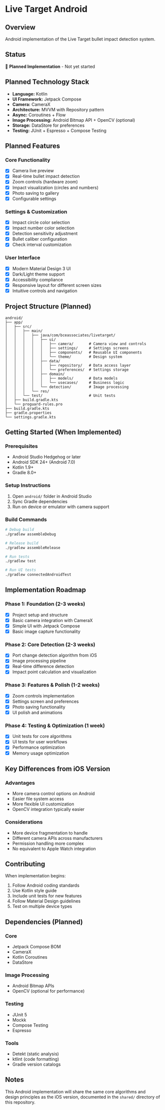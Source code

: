 # Live Target Android

## Overview
Android implementation of the Live Target bullet impact detection system.

## Status
🚧 **Planned Implementation** - Not yet started

## Planned Technology Stack
- **Language:** Kotlin
- **UI Framework:** Jetpack Compose  
- **Camera:** CameraX
- **Architecture:** MVVM with Repository pattern
- **Async:** Coroutines + Flow
- **Image Processing:** Android Bitmap API + OpenCV (optional)
- **Storage:** DataStore for preferences
- **Testing:** JUnit + Espresso + Compose Testing

## Planned Features

### Core Functionality
- [x] Camera live preview
- [x] Real-time bullet impact detection  
- [x] Zoom controls (hardware zoom)
- [x] Impact visualization (circles and numbers)
- [x] Photo saving to gallery
- [x] Configurable settings

### Settings & Customization
- [x] Impact circle color selection
- [x] Impact number color selection
- [x] Detection sensitivity adjustment
- [x] Bullet caliber configuration
- [x] Check interval customization

### User Interface
- [x] Modern Material Design 3 UI
- [x] Dark/Light theme support
- [x] Accessibility compliance
- [x] Responsive layout for different screen sizes
- [x] Intuitive controls and navigation

## Project Structure (Planned)

```
android/
├── app/
│   ├── src/
│   │   ├── main/
│   │   │   ├── java/com/bceassociates/livetarget/
│   │   │   │   ├── ui/
│   │   │   │   │   ├── camera/       # Camera view and controls
│   │   │   │   │   ├── settings/     # Settings screens
│   │   │   │   │   ├── components/   # Reusable UI components
│   │   │   │   │   └── theme/        # Design system
│   │   │   │   ├── data/
│   │   │   │   │   ├── repository/   # Data access layer
│   │   │   │   │   └── preferences/  # Settings storage
│   │   │   │   ├── domain/
│   │   │   │   │   ├── models/       # Data models
│   │   │   │   │   └── usecases/     # Business logic
│   │   │   │   └── detection/        # Image processing
│   │   │   └── res/
│   │   └── test/                     # Unit tests
│   ├── build.gradle.kts
│   └── proguard-rules.pro
├── build.gradle.kts
├── gradle.properties
└── settings.gradle.kts
```

## Getting Started (When Implemented)

### Prerequisites
- Android Studio Hedgehog or later
- Android SDK 24+ (Android 7.0)
- Kotlin 1.9+
- Gradle 8.0+

### Setup Instructions
1. Open `android/` folder in Android Studio
2. Sync Gradle dependencies
3. Run on device or emulator with camera support

### Build Commands
```bash
# Debug build
./gradlew assembleDebug

# Release build  
./gradlew assembleRelease

# Run tests
./gradlew test

# Run UI tests
./gradlew connectedAndroidTest
```

## Implementation Roadmap

### Phase 1: Foundation (2-3 weeks)
- [x] Project setup and structure
- [x] Basic camera integration with CameraX
- [x] Simple UI with Jetpack Compose
- [x] Basic image capture functionality

### Phase 2: Core Detection (2-3 weeks)  
- [x] Port change detection algorithm from iOS
- [x] Image processing pipeline
- [x] Real-time difference detection
- [x] Impact point calculation and visualization

### Phase 3: Features & Polish (1-2 weeks)
- [x] Zoom controls implementation
- [x] Settings screen and preferences
- [x] Photo saving functionality
- [x] UI polish and animations

### Phase 4: Testing & Optimization (1 week)
- [x] Unit tests for core algorithms
- [x] UI tests for user workflows
- [x] Performance optimization
- [x] Memory usage optimization

## Key Differences from iOS Version

### Advantages
- More camera control options on Android
- Easier file system access
- More flexible UI customization
- OpenCV integration typically easier

### Considerations
- More device fragmentation to handle
- Different camera APIs across manufacturers
- Permission handling more complex
- No equivalent to Apple Watch integration

## Contributing

When implementation begins:
1. Follow Android coding standards
2. Use Kotlin style guide
3. Include unit tests for new features
4. Follow Material Design guidelines
5. Test on multiple device types

## Dependencies (Planned)

### Core
- Jetpack Compose BOM
- CameraX
- Kotlin Coroutines
- DataStore

### Image Processing
- Android Bitmap APIs
- OpenCV (optional for performance)

### Testing
- JUnit 5
- Mockk
- Compose Testing
- Espresso

### Tools
- Detekt (static analysis)
- ktlint (code formatting)
- Gradle version catalogs

## Notes
This Android implementation will share the same core algorithms and design principles as the iOS version, documented in the `shared/` directory of this repository.